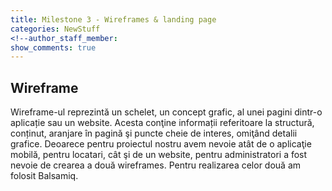 ```yaml
---
title: Milestone 3 - Wireframes & landing page
categories: NewStuff
<!--author_staff_member:
show_comments: true
---
```


## Wireframe

Wireframe-ul reprezintă un schelet, un concept grafic, al unei pagini dintr-o aplicație sau un website. Acesta conţine informații referitoare la structură, conținut, aranjare în pagină şi puncte cheie de interes, omiţând detalii grafice.
Deoarece pentru proiectul nostru avem nevoie atât de o aplicaţie mobilă, pentru locatari, cât şi de un website, pentru administratori a fost nevoie de crearea a două wireframes.
Pentru realizarea celor două am folosit Balsamiq.

